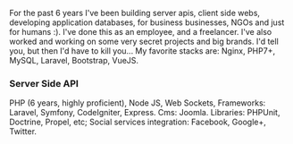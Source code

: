 


For the past 6 years I've been building server apis,
client side webs, developing application databases, for business
businesses, NGOs and just for humans :). I've done this as an employee,
and a freelancer. I've also worked and working on some very secret projects and big brands.
I'd tell you, but then I'd have to kill you...
My favorite stacks are: Nginx, PHP7+, MySQL, Laravel, Bootstrap, VueJS.

### Server Side API

PHP (6 years, highly proficient), Node JS, Web Sockets,
Frameworks: Laravel,  Symfony, CodeIgniter, Express.
Cms: Joomla.
Libraries: PHPUnit, Doctrine, Propel, etc; Social services integration: Facebook, Google+, Twitter.
